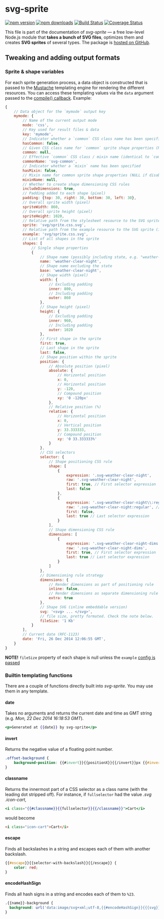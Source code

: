 # svg-sprite

[![npm version][npm-image]][npm-url] [![npm downloads][npm-downloads]][npm-url] [![Build Status][ci-image]][ci-url] [![Coverage Status][coveralls-image]][coveralls-url]

This file is part of the documentation of *svg-sprite* — a free low-level Node.js module that **takes a bunch of SVG files**, optimizes them and creates **SVG sprites** of several types. The package is [hosted on GitHub](https://github.com/svg-sprite/svg-sprite).


## Tweaking and adding output formats

### Sprite & shape variables

For each sprite generation process, a data object is constructed that is passed to the [Mustache](https://mustache.github.io/) templating engine for rendering the different resources. You can access these templating values via the `data` argument passed to the [compile() callback](api.md#svgspritercompile-config--callback-). Example:

```js
{
    // Data object for the `mymode` output key
    mymode: {
        // Name of the current output mode
        mode: 'css',
        // Key used for result files & data
        key: 'mymode',
        // Indicator whether a `common` CSS class name has been specified
        hasCommon: false,
        // Given CSS class name for `common` sprite shape properties (NULL if disabled)
        common: null,
        // Effective `common` CSS class / mixin name (identical to `common`, defaulting to 'svg-common' if disabled)
        commonName: 'svg-common',
        // Indicator whether a `mixin` name has been specified
        hasMixin: false,
        // Mixin name for common sprite shape properties (NULL if disabled)
        mixinName: null,
        // Whether to create shape dimensioning CSS rules
        includeDimensions: true,
        // Padding added to each shape (pixel)
        padding: {top: 30, right: 30, bottom: 30, left: 30},
        // Overall sprite width (pixel)
        spriteWidth: 860,
        // Overall sprite height (pixel)
        spriteHeight: 1020,
        // Relative path from the stylesheet resource to the SVG sprite
        sprite: 'svg/sprite.css.svg',
        // Relative path from the example resource to the SVG sprite (if configured)
        example: 'svg/sprite.css.svg',
        // List of all shapes in the sprite
        shapes: [
            // Single shape properties
            {
                // Shape name (possibly including state, e.g. "weather-clear-night~hover")
                name: 'weather-clear-night',
                // Shape name excluding the state
                base: 'weather-clear-night',
                // Shape width (pixel)
                width: {
                    // Excluding padding
                    inner: 800,
                    // Including padding
                    outer: 860
                },
                // Shape height (pixel)
                height: {
                    // Excluding padding
                    inner: 960,
                    // Including padding
                    outer: 1020
                },
                // First shape in the sprite
                first: true,
                // Last shape in the sprite
                last: false,
                // Shape position within the sprite
                position: {
                    // Absolute position (pixel)
                    absolute: {
                        // Horizontal position
                        x: 0,
                        // Horizontal position
                        y: -120,
                        // Compound position
                        xy: '0 -120px'
                    },
                    // Relative position (%)
                    relative: {
                        // Horizontal position
                        x: 0,
                        // Vertical position
                        y: 33.333333,
                        // Compound position
                        xy: '0 33.333333%'
                    }
                },
                // CSS selectors
                selector: {
                    // Shape positioning CSS rule
                    shape: [
                        {
                            expression: '.svg-weather-clear-night',
                            raw: '.svg-weather-clear-night',
                            first: true, // First selector expression
                            last: false
                        },
                        {
                            expression: '.svg-weather-clear-night\\:regular',
                            raw: '.svg-weather-clear-night:regular', // Unescaped version
                            first: false,
                            last: true // Last selector expression
                        }
                    ],
                    // Shape dimensioning CSS rule
                    dimensions: [
                        {
                            expression: '.svg-weather-clear-night-dims',
                            raw: '.svg-weather-clear-night-dims',
                            first: true, // First selector expression
                            last: true // Last selector expression
                        }
                    ]
                },
                // Dimensioning rule strategy
                dimensions: {
                    // Render dimensions as part of positioning rule
                    inline: false,
                    // Render dimensions as separate dimensioning rule
                    extra: true
                },
                // Shape SVG (inline embeddable version)
                svg: '<svg> ... </svg>',
                // file size, pretty formated. Check the note below.
                fileSize: '1 Kb'
            }
        ],
        // Current date (RFC-1123)
        date: 'Fri, 26 Dec 2014 12:06:55 GMT',
    }
}
```

**NOTE!**  `fileSize` property of each shape is null unless the `example` [config is passed](api.md#compilation-example)


### Builtin templating functions

There are a couple of functions directly built into *svg-sprite*. You may use them in any template.

#### date

Takes no arguments and returns the current date and time as GMT string (e.g. *Mon, 22 Dec 2014 16:18:53 GMT*).

```mustache
<p>Generated at {{date}} by svg-sprite</p>
```

#### invert

Returns the negative value of a floating point number.

```css
.offset-background {
    background-position: {{#invert}}{{positionX}}{{/invert}}px {{#invert}}{{positionY}}{{/invert}}px;
}
```

#### classname

Returns the innermost part of a CSS selector as a class name (with the leading dot stripped off). For instance, if `fullselector` had the value *.svg .icon-cart*,

```mustache
<i class="{{#classname}}{{fullselector}}{{/classname}}">Cart</i>
```

would become

```html
<i class="icon-cart">Cart</i>
```

#### escape

Finds all backslashes in a string and escapes each of them with another backslash.

```css
{{#escape}}{{selector-with-backslash}}{{/escape}} {
    color: red;
}
```

#### encodeHashSign

Finds all hash signs in a string and encodes each of them to `%23`.

```css
.{{name}}-background {
  background: url('data:image/svg+xml;utf-8,{{#encodeHashSign}}{{{svg}}}{{/encodeHashSign}}') no-repeat;
}
```


[npm-url]: https://www.npmjs.com/package/svg-sprite
[npm-image]: https://img.shields.io/npm/v/svg-sprite
[npm-downloads]: https://img.shields.io/npm/dm/svg-sprite

[ci-url]: https://github.com/svg-sprite/svg-sprite/actions?query=workflow%3ATests+branch%3Amain
[ci-image]: https://img.shields.io/github/workflow/status/svg-sprite/svg-sprite/Tests/main?label=CI&logo=github

[coveralls-url]: https://coveralls.io/github/svg-sprite/svg-sprite?branch=main
[coveralls-image]: https://img.shields.io/coveralls/github/svg-sprite/svg-sprite/main
